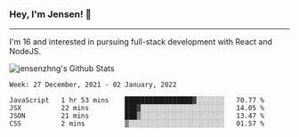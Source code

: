 ### Hey, I'm Jensen! 👋

---

I'm 16 and interested in pursuing full-stack development with React and NodeJS.

![jensenzhng's Github Stats](https://github-readme-stats.vercel.app/api?username=jensenzhng&theme=dark&show_icons=true&count_private=true&include_all_commits=true)

<!--START_SECTION:waka-->
```text
Week: 27 December, 2021 - 02 January, 2022

JavaScript   1 hr 53 mins    █████████████████▓░░░░░░░   70.77 % 
JSX          22 mins         ███▓░░░░░░░░░░░░░░░░░░░░░   14.05 % 
JSON         21 mins         ███▒░░░░░░░░░░░░░░░░░░░░░   13.47 % 
CSS          2 mins          ▒░░░░░░░░░░░░░░░░░░░░░░░░   01.57 % 
```
<!--END_SECTION:waka-->
